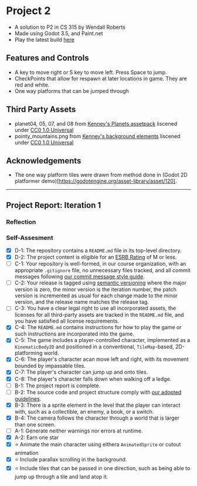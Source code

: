 
# Project 2
- A solution to P2 in CS 315 by Wendall Roberts
- Made using Godot 3.5, and Paint.net
- Play the latest build [here](https://bsu-cs315.github.io/P2-waroberts/)


## Features and Controls
- A key to move right or S key to move left. Press Space to jump.
- CheckPoints that allow for respawn at later locations in game. They are red and white.
- One way platforms that can be jumped through

## Third Party Assets

- planet04, 05, 07, and 08 from [Kenney's Planets assetpack](https://www.kenney.nl/assets/platformer-pack-redux) liscened under [CC0 1.0 Universal](http://creativecommons.org/publicdomain/zero/1.0/)
- pointy_mountains.png from [Kenney's background elements](https://kenney.nl/assets/background-elements) liscened under [CC0 1.0 Universal](http://creativecommons.org/publicdomain/zero/1.0/)

## Acknowledgements
- The one way platform tiles were drawn from method done in (Godot 2D platformer demo)[https://godotengine.org/asset-library/asset/120].

***
## Project Report: Iteration 1

### Reflection


### Self-Assesment

- [X] D-1: The repository contains a <code>README.md</code> file in its top-level directory.
- [X] D-2: The project content is eligible for an <a href="https://www.esrb.org/ratings-guide/">ESRB Rating</a> of M or less.
- [ ] C-1: Your repository is well-formed, in our course organization, with an appropriate <code>.gitignore</code> file, no unnecessary files tracked, and all commit messages following <a href="https://cbea.ms/git-commit/">our commit message style guide</a>.
- [ ] C-2: Your release is tagged using <a href="https://semver.org/">semantic versioning</a> where the major version is zero, the minor version is the iteration number, the patch version is incremented as usual for each change made to the minor version, and the release name matches the release tag.
- [ ] C-3: You have a clear legal right to use all incorporated assets, the licenses for all third-party assets are tracked in the <code>README.md</code> file, and you have satisfied all license requirements.
- [X] C-4: The <code>README.md</code> contains instructions for how to play the game or such instructions are incorporated into the game.
- [X] C-5: The game includes a player-controlled character, implemented as a <code>KinematicBody2D</code> and positioned in a conventional, <code>TileMap</code>-based, 2D-platforming world.
- [X] C-6: The player's character  acan move left and right, with its movement bounded by impassable tiles.
- [X] C-7: The player's character can jump up and onto tiles.
- [X] C-8: The player's character falls down when walking off a ledge.
- [ ] B-1: The project report is complete.
- [ ] B-2: The source code and project structure comply with <a href="https://www.gdquest.com/docs/guidelines/best-practices/godot-gdscript/">our adopted guidelines</a>.
- [X] B-3: There is a sprite element in the level that the player can interact with, such as a collectible, an enemy, a book, or a switch.
- [X] B-4: The camera follows the character through a world that is larger than one screen.
- [ ] A-1: Generate neither warnings nor errors at runtime.
- [X] A-2: Earn one star
- [X] ⭐ Animate the main character using eithera <code>AnimatedSprite</code> or cutout animation
- [X] ⭐ Include parallax scrolling in the background.
- [X] ⭐ Include tiles that can be passed in one direction, such as being able to jump up through a tile and land atop it.
